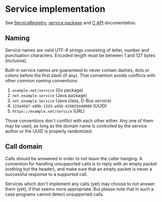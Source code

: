 # Service implementation

See
[ServiceRegistry](https://godoc.org/github.com/tsavola/gate/runtime#ServiceRegistry),
[service package](https://godoc.org/github.com/tsavola/gate/service) and
[C API](C.md#packet-header) documentation.


## Naming

Service names are valid UTF-8 strings consisting of letter, number and
punctuation characters.  Encoded length must be between 1 and 127 bytes
(inclusive).

Built-in service names are guaranteed to never contain dashes, dots or colons
before the first slash (if any).  That convention avoids conflicts with other
common naming conventions:

  1. `example.net/service` (Go package)
  2. `net.example.service` (Java package)
  3. `net.example.Service` (Java class, D-Bus service)
  4. `123e4567-e89b-12d3-a456-426655440000` (UUID)
  5. `https://example.net/service` (URL)

Those conventions don't conflict with each other either.  Any one of them may
be used, as long as the domain name is controlled by the service author or the
UUID is properly randomized.


## Call domain

Calls should be answered in order to not leave the caller hanging.  A
convention for handling unsupported calls is to reply with an empty packet
(nothing but the header), and make sure that an empty packet is never a
successful response to a supported call.

Services which don't implement any calls (yet) may choose to not answer them
(yet), if that seems more appropriate.  But please note that in such a case
programs cannot detect unsupported calls.

